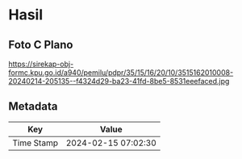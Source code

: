 # Hasil

## Foto C Plano

https://sirekap-obj-formc.kpu.go.id/a940/pemilu/pdpr/35/15/16/20/10/3515162010008-20240214-205135--f4324d29-ba23-41fd-8be5-8531eeefaced.jpg


## Metadata

| Key        | Value               |
| ---------- | ------------------- |
| Time Stamp | 2024-02-15 07:02:30 |



